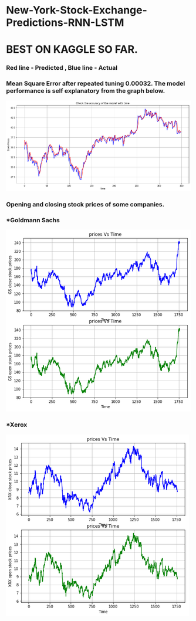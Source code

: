 # New-York-Stock-Exchange-Predictions-RNN-LSTM

# BEST ON KAGGLE SO FAR.

### Red line - Predicted  ,  Blue line - Actual
### Mean Square Error after repeated tuning 0.00032. The model performance is self explanatory from the graph below.
![Predicted_vs_actual](Predicted_vs_actual.png)

### Opening and closing stock prices of some companies.
### *Goldmann Sachs
![Goldmann_Sachs](Goldmann_Sachs.png)
### *Xerox
![Xerox](Xerox.png)
  
   
 
